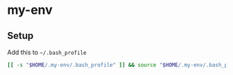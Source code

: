 # my-env

## Setup

Add this to `~/.bash_profile`

```bash
[[ -s "$HOME/.my-env/.bash_profile" ]] && source "$HOME/.my-env/.bash_profile" # Load my configs & envs
```
